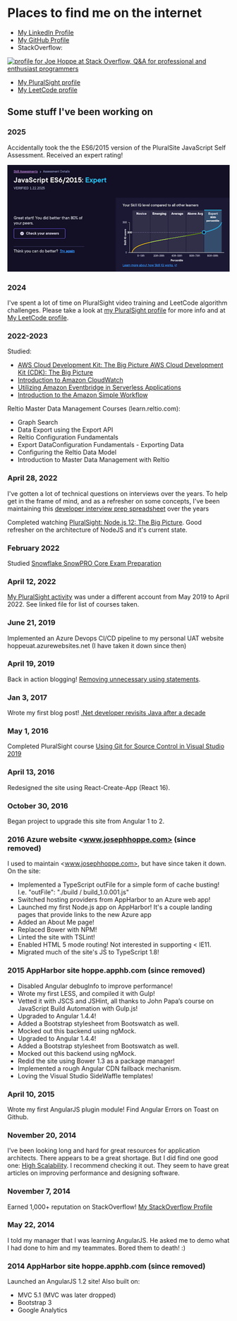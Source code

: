 # Places to find me on the internet

* [My LinkedIn Profile](https://www.linkedin.com/in/josephhoppe)
* [My GitHub Profile](https://github.com/joehoppe)
* StackOverflow:

<a href="https://stackoverflow.com/users/846844/hoppe"><img src="https://stackoverflow.com/users/flair/846844.png" width="208" height="58" alt="profile for Joe Hoppe at Stack Overflow, Q&amp;A for professional and enthusiast programmers" title="profile for Joe Hoppe at Stack Overflow, Q&amp;A for professional and enthusiast programmers"></a>

* [My PluralSight profile](https://app.pluralsight.com/profile/joseph-hoppe-23)
* [My LeetCode profile](https://leetcode.com/u/jhoppe/)

## Some stuff I've been working on

### 2025

Accidentally took the the ES6/2015 version of the PluralSite JavaScript Self Assessment. Received an expert rating!

![Alt text](PluralSightES6.png)

### 2024

I've spent a lot of time on PluralSight video training and LeetCode algorithm challenges. Please take a look at [my PluralSight profile](https://app.pluralsight.com/profile/joseph-hoppe-23) for more info and at [My LeetCode profile](https://leetcode.com/u/jhoppe/).

### 2022-2023

Studied:

* [AWS Cloud Development Kit: The Big Picture AWS Cloud Development Kit (CDK): The Big Picture](https://app.pluralsight.com/library/courses/aws-cloud-development-kit-big-picture/table-of-contents)
* [Introduction to Amazon CloudWatch](https://app.pluralsight.com/course-player?clipId=e6b5ca66-5f96-431f-97a9-318a2f273883)
* [Utilizing Amazon Eventbridge in Serverless Applications](https://app.pluralsight.com/library/courses/utilizing-amazon-eventbridge-serverless-applications/table-of-contents)
* [Introduction to the Amazon Simple Workflow](https://app.pluralsight.com/library/courses/introduction-amazon-simple-workflow/table-of-contents)

Reltio Master Data Management Courses (learn.reltio.com):

* Graph Search
* Data Export using the Export API
* Reltio Configuration Fundamentals
* Export DataConfiguration Fundamentals - Exporting Data
* Configuring the Reltio Data Model
* Introduction to Master Data Management with Reltio

### April 28, 2022

I've gotten a lot of technical questions on interviews over the years. To help get in the frame of mind, and as a refresher on some concepts, I've been maintaining this [developer interview prep spreadsheet](https://docs.google.com/spreadsheets/d/1DBYbO0fe2HqBWXLBd-lXhVBXevqaq20M3NavlhX0rbI/edit?usp=sharing) over the years

Completed watching [PluralSight: Node.js 12: The Big Picture](https://app.pluralsight.com/library/courses/nodejs-big-picture/table-of-contents). Good refresher on the architecture of NodeJS and it's current state.

### February 2022

Studied [Snowflake SnowPRO Core Exam Preparation](https://training.snowflake.com/lmt/clmsCatalogDetails.prMain?in_sessionId=38AJ428819144350&in_from_module=CLMSBROWSEV2.PRMAIN&in_offeringId=98874402)

### April 12, 2022

[My PluralSight activity](https://github.com/joehoppe/joehoppe.github.io/blob/main/PluralSight%20profile%202022.pdf) was under a different account from May 2019 to April 2022. See linked file for list of courses taken.

### June 21, 2019

Implemented an Azure Devops CI/CD pipeline to my personal UAT website hoppeuat.azurewebsites.net (I have taken it down since then)

### April 19, 2019

Back in action blogging! [Removing unnecessary using statements](https://medium.com/@JosephHoppe/removing-unnecessary-using-statements-from-a-large-solution-is-a-quick-and-easy-way-to-improve-the-cb672702f0e6).

### Jan 3, 2017

Wrote my first blog post! [.Net developer revisits Java after a decade](https://medium.com/@JosephHoppe/net-developer-revisits-java-after-a-decade-592e79547d34)

### May 1, 2016

Completed PluralSight course [Using Git for Source Control in Visual Studio 2019](https://app.pluralsight.com/library/courses/using-git-source-control-visual-studio/table-of-contents)

### April 13, 2016

Redesigned the site using React-Create-App (React 16).

### October 30, 2016

Began project to upgrade this site from Angular 1 to 2.

### 2016 Azure website <www.josephhoppe.com> (since removed)

I used to maintain <www.josephhoppe.com>, but have since taken it down. On the site:

* Implemented a TypeScript outFile for a simple form of cache busting! I.e. "outFile": "./build / build_1.0.001.js"
* Switched hosting providers from AppHarbor to an Azure web app!
* Launched my first Node.js app on AppHarbor! It's a couple landing pages that provide links to the new Azure app
* Added an About Me page!
* Replaced Bower with NPM!
* Linted the site with TSLint!
* Enabled HTML 5 mode routing! Not interested in supporting < IE11.
* Migrated much of the site's JS to TypeScript 1.8!

### 2015 AppHarbor site hoppe.apphb.com (since removed)

* Disabled Angular debugInfo to improve performance!
* Wrote my first LESS, and compiled it with Gulp!
* Vetted it with JSCS and JSHint, all thanks to John Papa’s course on JavaScript Build Automation with Gulp.js!
* Upgraded to Angular 1.4.4!
* Added a Bootstrap stylesheet from Bootswatch as well.
* Mocked out this backend using ngMock.
* Upgraded to Angular 1.4.4!
* Added a Bootstrap stylesheet from Bootswatch as well.
* Mocked out this backend using ngMock.
* Redid the site using Bower 1.3 as a package manager!
* Implemented a rough Angular CDN failback mechanism.
* Loving the Visual Studio SideWaffle templates!

### April 10, 2015

Wrote my first AngularJS plugin module! Find Angular Errors on Toast on Github.

### November 20, 2014

I’ve been looking long and hard for great resources for application architects. There appears to be a great shortage. But I did find one good one: [High Scalability](https://highscalability.com). I recommend checking it out. They seem to have great articles on improving performance and designing software.

### November 7, 2014

Earned 1,000+ reputation on StackOverflow! [My StackOverflow Profile](https://stackoverflow.com/users/846844/hoppe)

### May 22, 2014

I told my manager that I was learning AngularJS. He asked me to demo what I had done to him and my teammates. Bored them to death! :)

### 2014 AppHarbor site hoppe.apphb.com (since removed)

Launched an AngularJS 1.2 site! Also built on:

* MVC 5.1 (MVC was later dropped)
* Bootstrap 3
* Google Analytics

